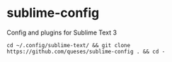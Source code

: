 # sublime-config
Config and plugins for Sublime Text 3

```
cd ~/.config/sublime-text/ && git clone https://github.com/queses/sublime-config . && cd -
```